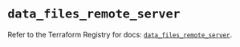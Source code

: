 # `data_files_remote_server`

Refer to the Terraform Registry for docs: [`data_files_remote_server`](https://registry.terraform.io/providers/files-com/files/0.1.365/docs/data-sources/remote_server).
